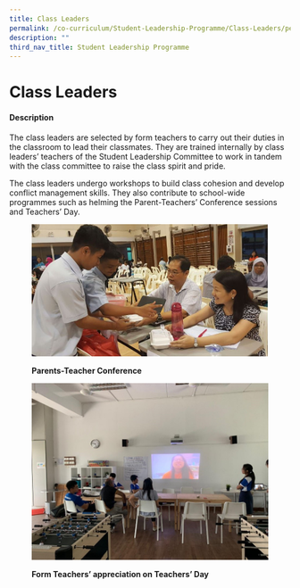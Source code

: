 ```yaml
---
title: Class Leaders
permalink: /co-curriculum/Student-Leadership-Programme/Class-Leaders/permalink/
description: ""
third_nav_title: Student Leadership Programme
---
```

Class Leaders
=============

#### Description

The class leaders are selected by form teachers to carry out their duties in the classroom to lead their classmates. They are trained internally by class leaders’ teachers of the Student Leadership Committee to work in tandem with the class committee to raise the class spirit and pride.

The class leaders undergo workshops to build class cohesion and develop conflict management skills. They also contribute to school-wide programmes such as helming the Parent-Teachers’ Conference sessions and Teachers’ Day.



<figure>

![](/images/CCALEADERS1.jpeg)

<figcaption> <strong>Parents-Teacher Conference </strong> </figcaption>

</figure>



<figure>

![](/images/CCALEADERS2.jpeg)

<figcaption> <strong> Form Teachers’ appreciation on Teachers’ Day</strong> </figcaption>

</figure>



